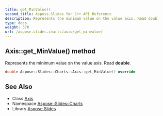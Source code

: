 ```yaml
---
title: get_MinValue()
second_title: Aspose.Slides for C++ API Reference
description: Represents the minimum value on the value axis. Read double.
type: docs
weight: 378
url: /aspose.slides.charts/axis/get_minvalue/
---
```

## Axis::get_MinValue() method


Represents the minimum value on the value axis. Read **double**.

```cpp
double Aspose::Slides::Charts::Axis::get_MinValue() override
```

## See Also

* Class [Axis](../)
* Namespace [Aspose::Slides::Charts](../../)
* Library [Aspose.Slides](../../../)